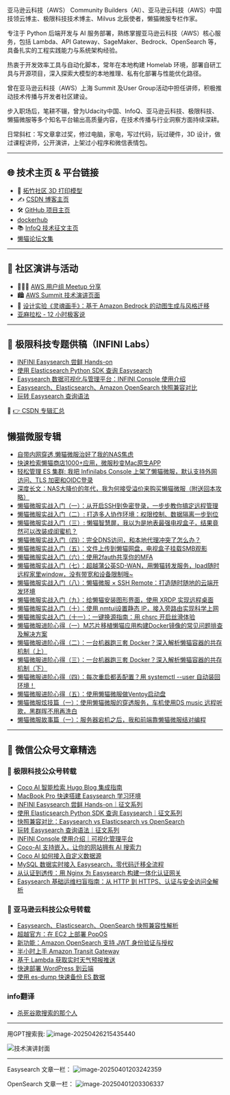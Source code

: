 亚马逊云科技（AWS） Community Builders（AI）、亚马逊云科技（AWS）中国技领云博主、极限科技技术博主、Milvus 北辰使者，懒猫微服专栏作家。

专注于 Python 后端开发与 AI 服务部署，熟练掌握亚马逊云科技（AWS）核心服务，包括 Lambda、API Gateway、SageMaker、Bedrock、OpenSearch 等，具备扎实的工程实践能力与系统架构经验。

热衷于开发效率工具与自动化脚本，常年在本地构建 Homelab 环境，部署自研工具与开源项目，深入探索大模型的本地推理、私有化部署与性能优化路径。

曾在亚马逊云科技（AWS）上海 Summit 及User Group活动中担任讲师，积极推动技术传播与开发者社区建设。

步入职场后，笔耕不辍，曾为Udacity中国、InfoQ、亚马逊云科技、极限科技、懒猫微服等多个知名平台输出高质量内容，在技术传播与行业洞察方面持续深耕。

日常斜杠：写文章拿过奖，修过电脑，家电，写过代码，玩过硬件，3D 设计，做过课程讲师，公开演讲，上架过小程序和微信表情包。

------

## 🌐 技术主页 & 平台链接

- 🎨 [拓竹社区 3D 打印模型](https://makerworld.com.cn/zh/@cloud9/upload)
- ✍️ [CSDN 博客主页](https://blog.csdn.net/weixin_38781498)
- 🛠️ [GitHub 项目主页](https://github.com/Xu-Hardy)
- [dockerhub](https://hub.docker.com/u/cloudsmithy)
- 📚 [InfoQ 技术征文主页](https://www.infoq.cn/u/awscom/)
- [懒猫论坛文集](https://playground.lazycat.cloud/#/user-profile/459/dynamic?routerAction=replace****)

------

## 🎤 社区演讲与活动

- 🧑‍🤝‍🧑 [AWS 用户组 Meetup 分享](https://dev.amazoncloud.cn/activity/activityDetail/meetup?id=6768e9f6ac1c0261e67a8d2a)
- 🏙️ [AWS Summit 技术演讲页面](https://dev.amazoncloud.cn/activity/activityDetail/techtalk?id=66546017b21b48067e5632c5)
- 🎨 [设计实验《灵魂画手》：基于 Amazon Bedrock 的动图生成与风格迁移](https://dev.amazoncloud.cn/experience/cloudlab?id=6711c3da04dffe0cb28f976b)
- [亚麻拉松 - 12 小时极客说](https://www.infoq.cn/article/oFeG5OrUAAaP9jLMIqVO)

------

## 🧪 极限科技专题供稿（INFINI Labs）

- [INFINI Easysearch 尝鲜 Hands-on](https://infinilabs.cn/blog/2024/infini-easysearch-hands-on/)
- [使用 Elasticsearch Python SDK 查询 Easysearch](https://infinilabs.cn/blog/2024/querying-easysearch-using-the-elasticsearch-python-sdk/)
- [Easysearch 数据可视化与管理平台：INFINI Console 使用介绍](https://infinilabs.cn/blog/2024/easysearch-data-visualization-and-management-platform-infini-console-user-guide/)
- [Easysearch、Elasticsearch、Amazon OpenSearch 快照兼容对比](https://infinilabs.cn/blog/2024/comparison-of-snapshot-compatibility-between-easysearch-elasticsearch-and-opensearch/)
- [玩转 Easysearch 查询语法](https://infinilabs.cn/blog/2024/mastering-easysearch-syntax/)

📁 [👉 CSDN 专辑汇总](https://blog.csdn.net/weixin_38781498/category_12715439.html)


## 懒猫微服专辑

- [自带内网穿透,懒猫微服治好了我的NAS焦虑](https://mp.weixin.qq.com/s/4nN5NyYl0m5LS3V4wNhrMA)
- [快速检索懒猫商店1000+应用，微服秒变Mac原生APP](https://mp.weixin.qq.com/s/FmFbblqZlg2ToUymw8sB5g)
- [轻松管理 ES 集群: 我把 Infinilabs Console 上架了懒猫微服，默认支持外网访问、TLS 加密和OIDC登录](https://mp.weixin.qq.com/s/fcUbP3EmtgmlOmZFy9Ix6w)
- [深度长文：NAS大降价的年代，我为何接受溢价来购买懒猫微服（附送回本攻略）](https://mp.weixin.qq.com/s/-5wqOQzbGmRDpA4mtiJ2rw)
- [懒猫微服实战入门（一）：从开启SSH到免密登录，一步步教你搞定远程管理](https://mp.weixin.qq.com/s/n2OS1DH-REi-QbwboQMSNQ)
- [懒猫微服实战入门（二）: 打造多人协作环境：权限控制、数据隔离一步到位](https://mp.weixin.qq.com/s/UIKNhguz1D0RC2cHaZF3vg)
- [懒猫微服实战入门（三）: 懒猫智慧屏，我以为是地表最强电视盒子，结果竟然可以改装成闺蜜机？](https://mp.weixin.qq.com/s/s0FQCznwInn2IKukDL7Zpw)
- [懒猫微服实战入门（四）：完全DNS访问，和本地代理冲突了怎么办？](https://mp.weixin.qq.com/s/VwlgC8VvjiEor-_Lp9AGRA)
- [懒猫微服实战入门（五）：文件上传到懒猫网盘，电视盒子挂载SMB观影](https://mp.weixin.qq.com/s/HZVPwfn8vjMyIYASd-2v_Q)
- [懒猫微服实战入门（六）：使用2fauth共享你的MFA](https://mp.weixin.qq.com/s/BPzhUPn6gOCvZPxLgv6P3w)
- [懒猫微服实战入门（七）：超越蒲公英SD-WAN，用懒猫转发服务，Ipad随时远程家里window，没有带宽和设备限制哦~](https://mp.weixin.qq.com/s/-krtwNjZirPNld3zD5btEA)
- [懒猫微服实战入门（八）：懒猫微服 × SSH Remote：打造随时随地的云端开发环境](https://mp.weixin.qq.com/s/aHZh0U0fzvBK_OSu-KYUkQ)
- [懒猫微服实战入门（九）：给懒猫安装图形界面，使用 XRDP 实现远程桌面](https://mp.weixin.qq.com/s/FcfrxZ435cRAoBNqgL4EbA)
- [懒猫微服实战入门（十）：使用 nmtui设置静态 IP，接入旁路由实现科学上网](https://mp.weixin.qq.com/s/mz6rGImGNSPmi8K7yWIs5Q)
- [懒猫微服实战入门（十一）：一键换源指南：用 chsrc 开启丝滑体验](https://mp.weixin.qq.com/s/oL007MgSLUegflQ9hDbi2w)
- [懒猫微服进阶心得（一）M芯片移植懒猫应用构建Docker镜像的常见问题排查及解决方案](https://mp.weixin.qq.com/s/BlOKc7Je5s0TY45Jluu2YQ)
- [懒猫微服进阶心得（二）：一台机器跑三套 Docker？深入解析懒猫容器的共存机制（上）](https://mp.weixin.qq.com/s/_dXE0CxWvLgA5EX1sIft8Q)
- [懒猫微服进阶心得（三）：一台机器跑三套 Docker？深入解析懒猫容器的共存机制（下）](https://mp.weixin.qq.com/s/QP7g9t9B2AVtAD_6CeFryw)
- [懒猫微服进阶心得（四）：每次重启都丢配置？用 systemctl --user 自动装回环境！](https://mp.weixin.qq.com/s/IrQdNiBBl6qfiamZnQrSHA)
- [懒猫微服进阶心得（五）：使用懒猫微服做Ventoy启动盘](https://mp.weixin.qq.com/s/IxIBDj9iG6K3xi_DSSOtqg)
- [懒猫微服炫技篇（一）：使用懒猫微服的穿透服务，车机使用DS music 远程听歌，黑群晖不用再洗白](https://mp.weixin.qq.com/s/8t8GETGI8XB0M9zTx0BThw)
- [懒猫微服故事篇（一）：服务器宕机之后，我和前端靠懒猫微服结对编程](https://mp.weixin.qq.com/s/QFhTT-HGQ4If7jqrEeDwVA)

------

## 📮 微信公众号文章精选

### 📌 极限科技公众号转载

- [Coco AI 智能检索 Hugo Blog 集成指南](https://mp.weixin.qq.com/s/4uyXHzuxuMHnWWd4UnShSg)
- [MacBook Pro 快速搭建 Easysearch 学习环境](https://mp.weixin.qq.com/s/SwHxXuGOWRgZDONXRVPy-w)
- [INFINI Easysearch 尝鲜 Hands-on｜征文系列](https://mp.weixin.qq.com/s/OLdD3KkgXK5Q4e2RDzMD8Q)
- [使用 Elasticsearch Python SDK 查询 Easysearch｜征文系列](https://mp.weixin.qq.com/s/oZkKLdPVYjN4UQ5Yqv6Mrw)
- [快照兼容对比：Easysearch vs Elasticsearch vs OpenSearch](https://mp.weixin.qq.com/s/eRBc9lkCUAJEL4y8zkz5A)
- [玩转 Easysearch 查询语法｜征文系列](https://mp.weixin.qq.com/s/Ayd-ZlkCw7yssdpD02vYWw)
- [INFINI Console 使用介绍｜可视化管理平台](https://mp.weixin.qq.com/s/4JuN2xFLv8nrtbBiRG3-kw)
- [Coco-AI 支持嵌入，让你的网站拥有 AI 搜索力](https://mp.weixin.qq.com/s/TKRu46c1ippQIP3hOjqTqw)
- [Coco AI 如何接入自定义数据源](https://mp.weixin.qq.com/s/218ozutc8kMmpyZBfKBJPg)
- [MySQL 数据实时接入 Easysearch，零代码迁移全流程](https://mp.weixin.qq.com/s/YaB6fpqbLBhLQOzfpCUiGQ)
- [从认证到透传：用 Nginx 为 Easysearch 构建一体化认证网关](https://mp.weixin.qq.com/s/NdXtEMM3mshyn-Au-3Zeyg)
- [Easysearch 基础运维扫盲指南：从 HTTP 到 HTTPS、认证与安全访问全解析](https://mp.weixin.qq.com/s/HR7E7HAfS4ntpSkD_r5_Zw)


### 📌 亚马逊云科技公众号转载

- [Easysearch、Elasticsearch、OpenSearch 快照兼容性解析](https://mp.weixin.qq.com/s/KKOHxl_Ubi7FgthExm7Gbg)
- [超越官方：在 EC2 上部署 PopOS](https://mp.weixin.qq.com/s/H4h1Zin4csNbx7x7_RjdDA)
- [新功能：Amazon OpenSearch 支持 JWT 身份验证与授权](https://mp.weixin.qq.com/s/5ykxtmEruJkuy_x_5GhBng)
- [半小时上手 Amazon Transit Gateway](https://mp.weixin.qq.com/s/ekHW2kgowOAbl0o6i3kuHQ)
- [基于 Lambda 获取实时天气预报推送](https://mp.weixin.qq.com/s/e1X1xJfIyzoS-4LPLkEgBQ)
- [快速部署 WordPress 到云端](https://mp.weixin.qq.com/s/Ncp5iBHc-9Jsrd_MX8uCPQ)
- [使用 es-dump 快速备份 ES 数据](https://mp.weixin.qq.com/s/wHthVxwoqyWWz6aUpuaCWw)
### info翻译

- [杀死谷歌搜索的那个人](https://www.infoq.cn/article/5uQIKhvWhuIAD5OiI52R)
------
用GPT搜索我:
![image-20250426215435440](https://raw.githubusercontent.com/cloudsmithy/picgo-imh/master/image-20250426215435440.png)

![技术演讲封面](https://raw.githubusercontent.com/Xu-Hardy/picgo-imh/master/image-20250401143152394.png)

------
Easysearch  文章一栏：
![image-20250401203242359](https://raw.githubusercontent.com/Xu-Hardy/picgo-imh/master/image-20250401203242359.png)

OpenSearch 文章一栏：
![image-20250401203306337](https://raw.githubusercontent.com/Xu-Hardy/picgo-imh/master/image-20250401203306337.png)
